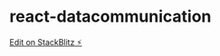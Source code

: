 # react-datacommunication

[Edit on StackBlitz ⚡️](https://stackblitz.com/edit/react-datacommunication)